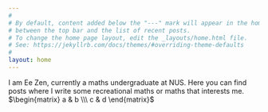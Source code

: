 ```yaml
---
#
# By default, content added below the "---" mark will appear in the home page
# between the top bar and the list of recent posts.
# To change the home page layout, edit the _layouts/home.html file.
# See: https://jekyllrb.com/docs/themes/#overriding-theme-defaults
#
layout: home
---
```

I am Ee Zen, currently a maths undergraduate at NUS. Here you can find posts where I write some recreational maths or maths that interests me. $\begin{matrix} a & b \\\ c & d \end{matrix}$
